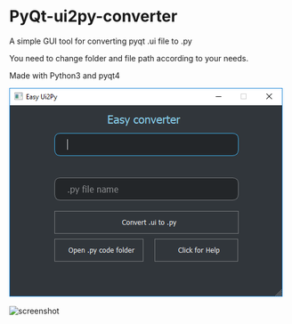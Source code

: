 # PyQt-ui2py-converter
A simple GUI tool for converting pyqt .ui file to .py 


You need to change folder and file path according to your needs.

Made with Python3 and pyqt4

![Screenshot Dark](https://github.com/gouravthakur39/PyQt-ui2py-converter/blob/master/ScreenshotDark.PNG?raw=true "Screenshot")

![screenshot](https://cloud.githubusercontent.com/assets/3399764/24205556/b8bc6c6c-0f41-11e7-8bc9-8db08c045487.PNG)


